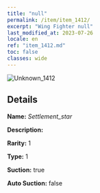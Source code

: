 ```yaml
---
title: "null"
permalink: /item/item_1412/
excerpt: "Wing Fighter null"
last_modified_at: 2023-07-26
locale: en
ref: "item_1412.md"
toc: false
classes: wide
---
```



 ![Unknown_1412](/images/item/Settlement_star_p.png)



## Details

 **Name:** *Settlement_star* 

 **Description:** 

 **Rarity:** 1 

 **Type:** 1 

 **Suction:** true 

 **Auto Suction:** false 


